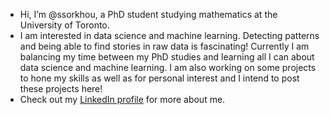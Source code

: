 - Hi, I’m @ssorkhou, a PhD student studying mathematics at the University of Toronto.
- I am interested in data science and machine learning. Detecting patterns and being able to find stories in raw data is fascinating! Currently I am balancing my time between my PhD studies and learning all I can about data science and machine learning. I am also working on some projects to hone my skills as well as for personal interest and I intend to post these projects here!
- Check out my [LinkedIn profile](https://www.linkedin.com/in/saied-sorkhou) for more about me.

<!---
ssorkhou/ssorkhou is a ✨ special ✨ repository because its `README.md` (this file) appears on your GitHub profile.
You can click the Preview link to take a look at your changes.
--->
